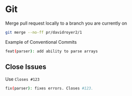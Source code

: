 # Git

Merge pull request locally to a branch you are currently on

```bash
git merge --no-ff pr/davidroyer2/1
```

Example of Conventional Commits

```bash
feat(parser): add ability to parse arrays
```

## Close Issues

Use `Closes #123`

```bash
fix(parser): fixes errors. Closes #123.
```
